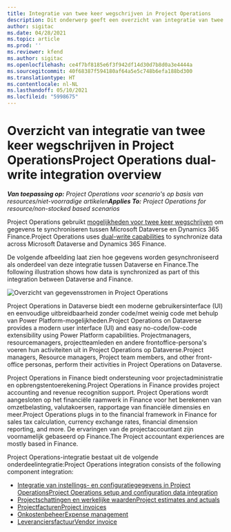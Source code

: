 ```yaml
---
title: Integratie van twee keer wegschrijven in Project Operations
description: Dit onderwerp geeft een overzicht van integratie van twee keer wegschrijven in Project Operations.
author: sigitac
ms.date: 04/28/2021
ms.topic: article
ms.prod: ''
ms.reviewer: kfend
ms.author: sigitac
ms.openlocfilehash: ce4f7bf8185e6f3f942df14d30d7b8d0a3e4444a
ms.sourcegitcommit: 40f68387f594180af64a5e5c748b6efa188bd300
ms.translationtype: HT
ms.contentlocale: nl-NL
ms.lasthandoff: 05/10/2021
ms.locfileid: "5998675"
---
```

# <a name="project-operations-dual-write-integration-overview"></a><span data-ttu-id="18900-103">Overzicht van integratie van twee keer wegschrijven in Project Operations</span><span class="sxs-lookup"><span data-stu-id="18900-103">Project Operations dual-write integration overview</span></span>

<span data-ttu-id="18900-104">_**Van toepassing op:** Project Operations voor scenario's op basis van resources/niet-voorradige artikelen_</span><span class="sxs-lookup"><span data-stu-id="18900-104">_**Applies To:** Project Operations for resource/non-stocked based scenarios_</span></span>

<span data-ttu-id="18900-105">Project Operations gebruikt [mogelijkheden voor twee keer wegschrijven](/dynamics365/fin-ops-core/dev-itpro/data-entities/dual-write/dual-write-home-page) om gegevens te synchroniseren tussen Microsoft Dataverse en Dynamics 365 Finance.</span><span class="sxs-lookup"><span data-stu-id="18900-105">Project Operations uses [dual-write capabilities](/dynamics365/fin-ops-core/dev-itpro/data-entities/dual-write/dual-write-home-page) to synchronize data across Microsoft Dataverse and Dynamics 365 Finance.</span></span>

<span data-ttu-id="18900-106">De volgende afbeelding laat zien hoe gegevens worden gesynchroniseerd als onderdeel van deze integratie tussen Dataverse en Finance.</span><span class="sxs-lookup"><span data-stu-id="18900-106">The following illustration shows how data is synchronized as part of this integration between Dataverse and Finance.</span></span>

![Overzicht van gegevensstromen in Project Operations](./media/ProjectOperationsFlows.jpg)

<span data-ttu-id="18900-108">Project Operations in Dataverse biedt een moderne gebruikersinterface (UI) en eenvoudige uitbreidbaarheid zonder code/met weinig code met behulp van Power Platform-mogelijkheden.</span><span class="sxs-lookup"><span data-stu-id="18900-108">Project Operations on Dataverse provides a modern user interface (UI) and easy no-code/low-code extensibility using Power Platform capabilities.</span></span> <span data-ttu-id="18900-109">Projectmanagers, resourcemanagers, projectteamleden en andere frontoffice-persona's voeren hun activiteiten uit in Project Operations op Dataverse.</span><span class="sxs-lookup"><span data-stu-id="18900-109">Project managers, Resource managers, Project team members, and other front-office personas, perform their activities in Project Operations on Dataverse.</span></span>

<span data-ttu-id="18900-110">Project Operations in Finance biedt ondersteuning voor projectadministratie en opbrengstentoerekening.</span><span class="sxs-lookup"><span data-stu-id="18900-110">Project Operations in Finance provides project accounting and revenue recognition support.</span></span> <span data-ttu-id="18900-111">Project Operations wordt aangesloten op het financiële raamwerk in Finance voor het berekenen van omzetbelasting, valutakoersen, rapportage van financiële dimensies en meer.</span><span class="sxs-lookup"><span data-stu-id="18900-111">Project Operations plugs in to the financial framework in Finance for sales tax calculation, currency exchange rates, financial dimension reporting, and more.</span></span> <span data-ttu-id="18900-112">De ervaringen van de projectaccountant zijn voornamelijk gebaseerd op Finance.</span><span class="sxs-lookup"><span data-stu-id="18900-112">The Project accountant experiences are mostly based in Finance.</span></span>

<span data-ttu-id="18900-113">Project Operations-integratie bestaat uit de volgende onderdeelintegratie:</span><span class="sxs-lookup"><span data-stu-id="18900-113">Project Operations integration consists of the following component integration:</span></span>


- [<span data-ttu-id="18900-114">Integratie van instellings- en configuratiegegevens in Project Operations</span><span class="sxs-lookup"><span data-stu-id="18900-114">Project Operations setup and configuration data integration</span></span>](resource-dual-write-setup-integration.md) 
- [<span data-ttu-id="18900-115">Projectschattingen en werkelijke waarden</span><span class="sxs-lookup"><span data-stu-id="18900-115">Project estimates and actuals</span></span>](resource-dual-write-estimates-actuals.md)
- [<span data-ttu-id="18900-116">Projectfacturen</span><span class="sxs-lookup"><span data-stu-id="18900-116">Project invoices</span></span>](resource-dual-write-project-invoice.md)
- [<span data-ttu-id="18900-117">Onkostenbeheer</span><span class="sxs-lookup"><span data-stu-id="18900-117">Expense management</span></span>](resource-dual-write-expense.md)
- [<span data-ttu-id="18900-118">Leveranciersfactuur</span><span class="sxs-lookup"><span data-stu-id="18900-118">Vendor invoice</span></span>](resource-dual-write-vendor-invoice.md)
